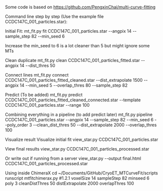 Some code is based on 
https://github.com/PengxinChai/multi-curve-fitting

Command line step by step (Use the example file CCDC147C_001_particles.star):

Initial Fit: 
mt_fit.py fit CCDC147C_001_particles.star --angpix 14 --sample_step 82 --min_seed 6 

Increase the min_seed to 6 is a lot cleaner than 5 but might ignore some MTs

Clean duplicate
mt_fit.py clean CCDC147C_001_particles_fitted.star --angpix 14 --dist_thres 50 

Connect lines
mt_fit.py connect CCDC147C_001_particles_fitted_cleaned.star --dist_extrapolate 1500 --angpix 14 --min_seed 5 --overlap_thres 80 --sample_step 82 

Predict (To be added)
mt_fit.py predict CCDC147C_001_particles_fitted_cleaned_connected.star --template CCDC147C_001_particles.star --range 100

Combining everything in a pipeline (to add predict later)
mt_fit.py pipeline CCDC147C_001_particles.star --angpix 14 --sample_step 82 --min_seed 6 --poly_order 3 --clean_dist_thres 50 --dist_extrapolate 2000 --overlap_thres 100 

Visualize result
Visualize initial fit
view_star.py CCDC147C_001_particles.star

View final results
view_star.py CCDC147C_001_particles_processed.star

Or write out if running from a server
view_star.py --output final.html CCDC147C_001_particles_processed.star


Using inside ChimeraX
cd ~/Documents/GitHub/CryoET_MTCurveFit/scripts
runscript mtfitchimerax.py #1.2.1 voxelSize 14 sampleStep 82 minseed 6 poly 3 cleanDistThres 50 distExtrapolate 2000 overlapThres 100
